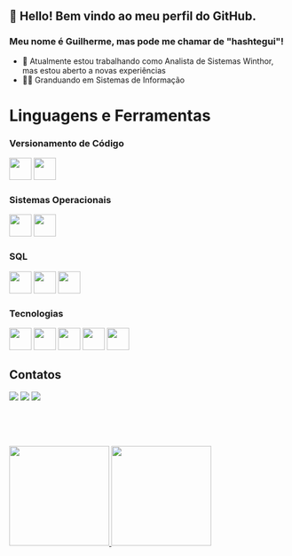 ## 👋 Hello! Bem vindo ao meu perfil do GitHub.
### Meu nome é Guilherme, mas pode me chamar de "hashtegui"!


- 🔭 Atualmente estou trabalhando como Analista de Sistemas Winthor, mas estou aberto a novas experiências
- :man_student: Granduando em Sistemas de Informação

# Linguagens e Ferramentas

### Versionamento de Código

<img src="https://cdn.jsdelivr.net/gh/devicons/devicon/icons/git/git-original.svg" witdh=40 height=40/>    <img src="https://cdn.jsdelivr.net/gh/devicons/devicon/icons/github/github-original.svg" witdh=40 height=40/>


### Sistemas Operacionais

<img src="https://cdn.jsdelivr.net/gh/devicons/devicon/icons/linux/linux-original.svg" witdh=40 height=40/>     <img src="https://cdn.jsdelivr.net/gh/devicons/devicon/icons/windows8/windows8-original.svg" witdh=40 height=40 />


### SQL

<img src="https://cdn.jsdelivr.net/gh/devicons/devicon/icons/oracle/oracle-original.svg" witdh=40 height=40/>    <img src="https://cdn.jsdelivr.net/gh/devicons/devicon/icons/mysql/mysql-original-wordmark.svg" witdh=40 height=40 />    <img src="https://cdn.jsdelivr.net/gh/devicons/devicon/icons/postgresql/postgresql-original-wordmark.svg" witdh=40 height=40 />

### Tecnologias

<img src="https://cdn.jsdelivr.net/gh/devicons/devicon/icons/python/python-original.svg" witdh=40 height=40 />     <img src="https://cdn.jsdelivr.net/gh/devicons/devicon/icons/java/java-original.svg" witdh=40 height=40/>    <img src="https://cdn.jsdelivr.net/gh/devicons/devicon/icons/javascript/javascript-original.svg" witdh=40 height=40 />    <img src="https://cdn.jsdelivr.net/gh/devicons/devicon/icons/html5/html5-original.svg" witdh=40 height=40 />    <img src="https://cdn.jsdelivr.net/gh/devicons/devicon/icons/bootstrap/bootstrap-original.svg" witdh=40 height=40/>

## Contatos

<div>
<a href="https://instagram.com/hashtegui" target="_blank"><img src="https://img.shields.io/badge/-Instagram-%23E4405F?style=for-the-badge&logo=instagram&logoColor=white" target="_blank"></a>
<a href = "mailto:contato@guilherme.castro.souza1999@gmail.com"><img src="https://img.shields.io/badge/Gmail-D14836?style=for-the-badge&logo=gmail&logoColor=white" target="_blank"></a>
<a href="https://www.linkedin.com/in/guilherme-castro-de-souza-ba7372182/" target="_blank"><img src="https://img.shields.io/badge/-LinkedIn-%230077B5?style=for-the-badge&logo=linkedin&logoColor=white" target="_blank"></a>   
</div>


<br><br><br>


<div>
<a href="https://github.com/hashtegui">
  <img height="180em" src="https://github-readme-stats.vercel.app/api?username=hashtegui&show_icons=true&theme=dracula&include_all_commits=true&count_private=true"/>
<img height="180em" src="https://github-readme-stats.vercel.app/api/top-langs/?username=hashtegui&layout=compact&langs_count=7&theme=dracula"/>
</div>





